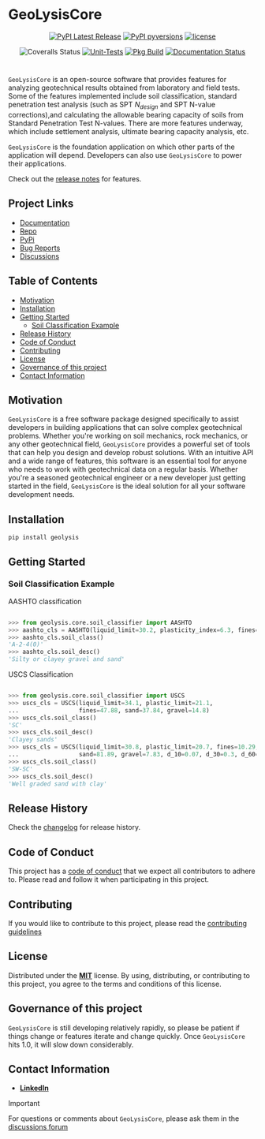[code_of_conduct_url]: https://github.com/patrickboateng/geolysis/blob/main/CODE_OF_CONDUCT.md/
[contributing_url]: https://github.com/patrickboateng/geolysis/blob/main/docs/CONTRIBUTING.md#how-to-contribute
[changelog_url]: https://github.com/patrickboateng/geolysis/blob/main/CHANGELOG.md
[license_url]: https://github.com/patrickboateng/geolysis/blob/main/LICENSE.txt

# GeoLysisCore

<div align="center">

[![PyPI Latest Release](https://img.shields.io/pypi/v/geolysis?style=flat&logo=pypi)](https://pypi.org/project/geolysis/)
[![PyPI pyversions](https://img.shields.io/pypi/pyversions/geolysis.svg?logo=python&style=flat)](https://pypi.python.org/pypi/geolysis/)
[![license](https://img.shields.io/pypi/l/geolysis?style=flat&logo=opensourceinitiative)](https://opensource.org/license/mit/)

![Coveralls Status](https://img.shields.io/coverallsCoverage/github/patrickboateng/geolysis?logo=coveralls)
[![Unit-Tests](https://github.com/patrickboateng/geolysis/actions/workflows/unit-tests.yml/badge.svg)](https://github.com/patrickboateng/geolysis/actions/workflows/unit-tests.yml)
[![Pkg Build](https://github.com/patrickboateng/geolysis/actions/workflows/pkg_build.yml/badge.svg)](https://github.com/patrickboateng/geolysis/actions/workflows/pkg_build.yml)
[![Documentation Status](https://readthedocs.org/projects/geolysis/badge/?version=latest)](https://geolysis.readthedocs.io/en/latest/?badge=latest)

</div>

#

`GeoLysisCore` is an open-source software that provides features for
analyzing geotechnical results obtained from laboratory and field
tests. Some of the features implemented include soil classification,
standard penetration test analysis (such as SPT $N_{design}$ and SPT
N-value corrections),and calculating the allowable bearing capacity of
soils from Standard Penetration Test N-values. There are more features
underway, which include settlement analysis, ultimate bearing capacity
analysis, etc.

`GeoLysisCore` is the foundation application on which other parts of the
application will depend. Developers can also use `GeoLysisCore` to power
their applications.

Check out the [release notes](https://geolysis.rtfd.io/release_notes/index.html)
for features.

## Project Links

- [Documentation](https://geolysis.readthedocs.org/en/latest)
- [Repo](https://github.com/patrickboateng/geolysis)
- [PyPi](https://pypi.org/project/geolysis/)
- [Bug Reports](https://github.com/patrickboateng/geolysis/issues)
- [Discussions](https://github.com/patrickboateng/geolysis/discussions)

<!-- > [!IMPORTANT]
> Project documentation is underway -->

## Table of Contents

- [Motivation](#motivation)
- [Installation](#installation)
- [Getting Started](#getting-started)
  - [Soil Classification Example](#soil-classification-example)
- [Release History](#release-history)
- [Code of Conduct](#code-of-conduct)
- [Contributing](#contributing)
- [License](#license)
- [Governance of this project](#governance-of-this-project)
- [Contact Information](#contact-information)

## Motivation

`GeoLysisCore` is a free software package designed specifically to
assist developers in building applications that can solve complex
geotechnical problems. Whether you're working on soil mechanics,
rock mechanics, or any other geotechnical field, `GeoLysisCore`
provides a powerful set of tools that can help you design and
develop robust solutions. With an intuitive API and a wide range
of features, this software is an essential tool for anyone who
needs to work with geotechnical data on a regular basis. Whether
you're a seasoned geotechnical engineer or a new developer just
getting started in the field, `GeoLysisCore` is the ideal solution
for all your software development needs.

## Installation

```shell
pip install geolysis
```

## Getting Started

### Soil Classification Example

AASHTO classification

```python

>>> from geolysis.core.soil_classifier import AASHTO
>>> aashto_cls = AASHTO(liquid_limit=30.2, plasticity_index=6.3, fines=11.18)
>>> aashto_cls.soil_class()
'A-2-4(0)'
>>> aashto_cls.soil_desc()
'Silty or clayey gravel and sand'

```

USCS Classification

```python

>>> from geolysis.core.soil_classifier import USCS
>>> uscs_cls = USCS(liquid_limit=34.1, plastic_limit=21.1,
...                 fines=47.88, sand=37.84, gravel=14.8)
>>> uscs_cls.soil_class()
'SC'
>>> uscs_cls.soil_desc()
'Clayey sands'
>>> uscs_cls = USCS(liquid_limit=30.8, plastic_limit=20.7, fines=10.29,
...                 sand=81.89, gravel=7.83, d_10=0.07, d_30=0.3, d_60=0.8)
>>> uscs_cls.soil_class()
'SW-SC'
>>> uscs_cls.soil_desc()
'Well graded sand with clay'

```

<!-- See the [Quick start section] of the docs for more examples. -->

## Release History

Check the [changelog][changelog_url] for release history.

## Code of Conduct

This project has a [code of conduct][code_of_conduct_url] that
we expect all contributors to adhere to. Please read and follow
it when participating in this project.

## Contributing

If you would like to contribute to this project, please read
the [contributing guidelines][contributing_url]

## License

Distributed under the [**MIT**][license_url] license. By using,
distributing, or contributing to this project, you agree to the
terms and conditions of this license.

## Governance of this project

`GeoLysisCore` is still developing relatively rapidly, so please be
patient if things change or features iterate and change quickly.
Once `GeoLysisCore` hits 1.0, it will slow down considerably.

## Contact Information

- [**LinkedIn**](https://linkedin.com/in/patrickboateng/)

> [!IMPORTANT]
> For questions or comments about `GeoLysisCore`, please ask them in the
> [discussions forum](https://github.com/patrickboateng/geolysis/discussions)
